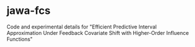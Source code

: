 # jawa-fcs
Code and experimental details for "Efficient Predictive Interval Approximation Under Feedback Covariate Shift with Higher-Order Influence Functions"
